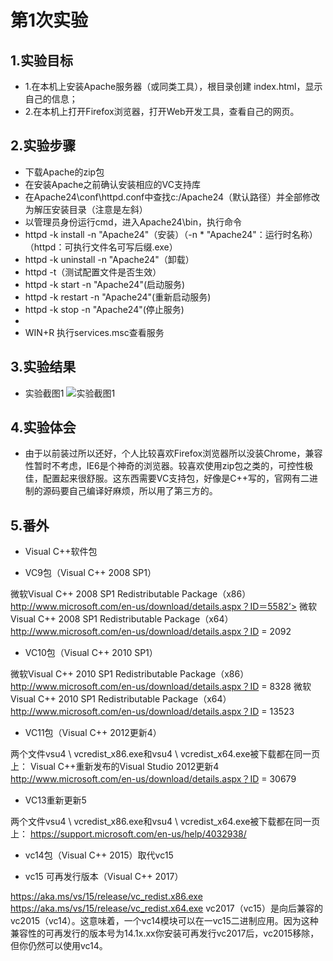 # 第1次实验
 
## 1.实验目标
* 1.在本机上安装Apache服务器（或同类工具），根目录创建 index.html，显示自己的信息；
* 2.在本机上打开Firefox浏览器，打开Web开发工具，查看自己的网页。

 
## 2.实验步骤
* 下载Apache的zip包
* 在安装Apache之前确认安装相应的VC支持库
* 在Apache24\conf\httpd.conf中查找c:/Apache24（默认路径）并全部修改为解压安装目录（注意是左斜）
* 以管理员身份运行cmd，进入Apache24\bin，执行命令
* httpd -k install -n "Apache24"（安装）（-n * "Apache24"：运行时名称）（httpd：可执行文件名可写后缀.exe）
* httpd -k uninstall -n "Apache24"（卸载）
* httpd -t（测试配置文件是否生效）
* httpd -k start -n "Apache24"(启动服务)
* httpd -k restart -n "Apache24"(重新启动服务)
* httpd -k stop -n "Apache24"(停止服务)
* 
* WIN+R 执行services.msc查看服务
 
## 3.实验结果
* 实验截图1
![实验截图1]()

## 4.实验体会 
* 由于以前装过所以还好，个人比较喜欢Firefox浏览器所以没装Chrome，兼容性暂时不考虑，IE6是个神奇的浏览器。较喜欢使用zip包之类的，可控性极佳，配置起来很舒服。这东西需要VC支持包，好像是C++写的，官网有二进制的源码要自己编译好麻烦，所以用了第三方的。

## 5.番外
* Visual C++软件包

* VC9包（Visual C++ 2008 SP1）

微软Visual C++ 2008 SP1 Redistributable Package（x86）
http://www.microsoft.com/en-us/download/details.aspx？ID＝5582’>
微软Visual C++ 2008 SP1 Redistributable Package（x64）
http://www.microsoft.com/en-us/download/details.aspx？ID = 2092

* VC10包（Visual C++ 2010 SP1）

微软Visual C++ 2010 SP1 Redistributable Package（x86）
http://www.microsoft.com/en-us/download/details.aspx？ID = 8328
微软Visual C++ 2010 SP1 Redistributable Package（x64）
http://www.microsoft.com/en-us/download/details.aspx？ID = 13523

* VC11包（Visual C++ 2012更新4）

两个文件vsu4 \\ vcredist_x86.exe和vsu4 \\ vcredist_x64.exe被下载都在同一页上：
Visual C++重新发布的Visual Studio 2012更新4
http://www.microsoft.com/en-us/download/details.aspx？ID = 30679

* VC13重新更新5

两个文件vsu4 \ vcredist_x86.exe和vsu4 \ vcredist_x64.exe被下载都在同一页上：
https://support.microsoft.com/en-us/help/4032938/

* vc14包（Visual C++ 2015）取代vc15

* vc15 可再发行版本（Visual C++ 2017）

https://aka.ms/vs/15/release/vc_redist.x86.exe
https://aka.ms/vs/15/release/vc_redist.x64.exe
vc2017（vc15）是向后兼容的vc2015（vc14）。这意味着，一个vc14模块可以在一vc15二进制应用。因为这种兼容性的可再发行的版本号为14.1x.xx你安装可再发行vc2017后，vc2015移除，但你仍然可以使用vc14。
